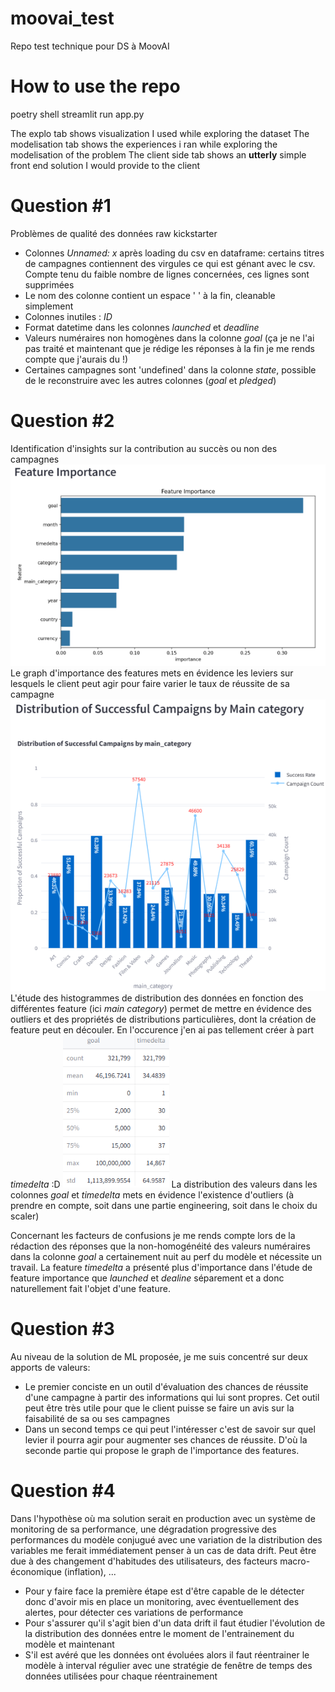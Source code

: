 # moovai_test
Repo test technique pour DS à MoovAI

# How to use the repo
poetry shell
streamlit run app.py

The explo tab shows visualization I used while exploring the dataset
The modelisation tab shows the experiences i ran while exploring the modelisation of the problem
The client side tab shows an **utterly** simple front end solution I would provide to the client



# Question #1
Problèmes de qualité des données raw kickstarter
- Colonnes _Unnamed: x_ après loading du csv en dataframe: certains titres de campagnes contiennent des virgules ce qui est génant avec le csv. Compte tenu du faible nombre de lignes concernées, ces lignes sont supprimées
- Le nom des colonne contient un espace ' ' à la fin, cleanable simplement
- Colonnes inutiles : _ID_
- Format datetime dans les colonnes _launched_ et _deadline_
- Valeurs numéraires non homogènes dans la colonne _goal_ (ça je ne l'ai pas traité et maintenant que je rédige les réponses à la fin je me rends compte que j'aurais du !)
- Certaines campagnes sont 'undefined' dans la colonne _state_, possible de le reconstruire avec les autres colonnes (_goal_ et _pledged_)


# Question #2
Identification d'insights sur la contribution au succès ou non des campagnes
![plot](data/feature_importance.png)
Le graph d'importance des features mets en évidence les leviers sur lesquels le client peut agir pour faire varier le taux de réussite de sa campagne
![plot](data/hist_main_category.png)
L'étude des histogrammes de distribution des données en fonction des différentes feature (ici _main category_) permet de mettre en évidence des outliers et des propriétés de distributions particulières, dont la création de feature peut en découler. En l'occurence j'en ai pas tellement créer à part _timedelta_ :D
![plot](data/distribution_of_goal_amount_and_timedelta.png)
La distribution des valeurs dans les colonnes _goal_ et _timedelta_ mets en évidence l'existence d'outliers (à prendre en compte, soit dans une partie engineering, soit dans le choix du scaler)

Concernant les facteurs de confusions je me rends compte lors de la rédaction des réponses que la non-homogénéité des valeurs numéraires dans la colonne _goal_ a certainement nuit au perf du modèle et nécessite un travail.
La feature _timedelta_ a présenté plus d'importance dans l'étude de feature importance que _launched_ et _dealine_ séparement et a donc naturellement fait l'objet d'une feature.


# Question #3
Au niveau de la solution de ML proposée, je me suis concentré sur deux apports de valeurs:
- Le premier conciste en un outil d'évaluation des chances de réussite d'une campagne à partir des informations qui lui sont propres. Cet outil peut être très utile pour que le client puisse se faire un avis sur la faisabilité de sa ou ses campagnes
- Dans un second temps ce qui peut l'intéresser c'est de savoir sur quel levier il pourra agir pour augmenter ses chances de réussite. D'où la seconde partie qui propose le graph de l'importance des features.


# Question #4
Dans l'hypothèse où ma solution serait en production avec un système de monitoring de sa performance, une dégradation progressive des performances du modèle conjugué avec une variation de la distribution des variables me ferait immédiatement penser à un cas de data drift.
Peut être due à des changement d'habitudes des utilisateurs, des facteurs macro-économique (inflation), ...
- Pour y faire face la première étape est d'être capable de le détecter donc d'avoir mis en place un monitoring, avec éventuellement des alertes, pour détecter ces variations de performance
- Pour s'assurer qu'il s'agit bien d'un data drift il faut étudier l'évolution de la distribution des données entre le moment de l'entrainement du modèle et maintenant
- S'il est avéré que les données ont évoluées alors il faut réentrainer le modèle à interval régulier avec une stratégie de fenêtre de temps des données utilisées pour chaque réentrainement